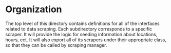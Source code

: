# Organization

The top level of this directory contains definitions for all of the interfaces related to data scraping. Each subdirectory corresponds to a specific scraper. It will provide the logic for seeding information about locations, hours, ect. It will also export all of its scrapers under their appropriate class, so that they can be called by scraping manager.

